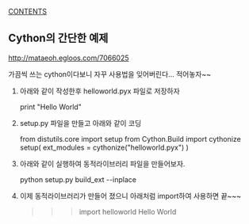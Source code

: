 [CONTENTS](README.md)
## Cython의 간단한 예제 
http://mataeoh.egloos.com/7066025


가끔씩 쓰는 cython이다보니 자꾸 사용법을 잊어버린다... 적어놓자~~

1) 아래와 같이 작성한후 helloworld.pyx 파일로 저장하자

    print "Hello World"


2) setup.py 파일을 만들고 아래와 같이 코딩

    from distutils.core import setup
    from Cython.Build import cythonize
    setup( ext_modules = cythonize("helloworld.pyx") )  


3) 아래와 같이 실행하여 동적라이브러리 파일을 만들어보자.

    python setup.py build_ext --inplace



4) 이제 동적라이브러리가 만들어 졌으니 아래처럼 import하여 사용하면 끝~~~

    >>> import helloworld
    Hello World